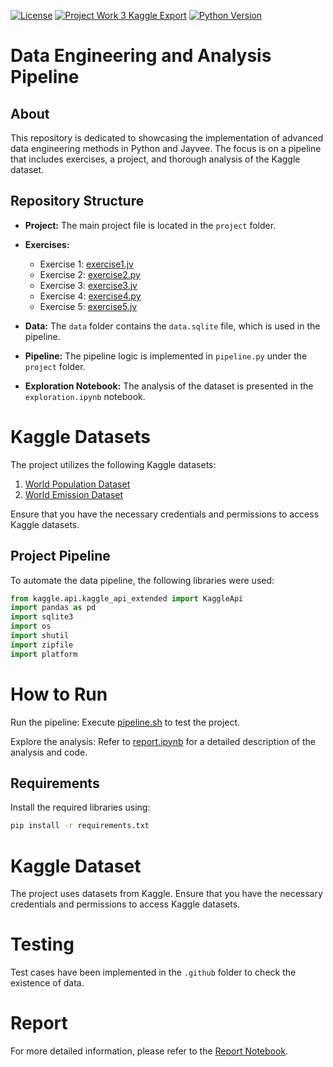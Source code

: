 [![License](https://img.shields.io/badge/License-Apache%202.0-blue.svg)](https://opensource.org/licenses/Apache-2.0)
[![Project Work 3 Kaggle Export](https://github.com/vinaychavda/made-template/actions/workflows/project-test.yml/badge.svg)](https://github.com/vinaychavda/made-template/actions/workflows/project-test.yml)
[![Python Version](https://img.shields.io/badge/Python-3.11.0-blue.svg)](https://www.python.org/downloads/release/python-3.x.x/)

# Data Engineering and Analysis Pipeline

## About

This repository is dedicated to showcasing the implementation of advanced data engineering methods in Python and Jayvee.
The focus is on a pipeline that includes exercises, a project, and thorough analysis of the Kaggle dataset.

## Repository Structure

- **Project:** The main project file is located in the `project` folder.
- **Exercises:**
    - Exercise 1: [exercise1.jv](./exercises/exercise1.jv)
    - Exercise 2: [exercise2.py](./exercises/exercise2.py)
    - Exercise 3: [exercise3.jv](./exercises/exercise3.jv)
    - Exercise 4: [exercise4.py](./exercises/exercise4.py)
    - Exercise 5: [exercise5.jv](./exercises/exercise5.jv)

- **Data:** The `data` folder contains the `data.sqlite` file, which is used in the pipeline.

- **Pipeline:** The pipeline logic is implemented in `pipeline.py` under the `project` folder.

- **Exploration Notebook:** The analysis of the dataset is presented in the `exploration.ipynb` notebook.

# Kaggle Datasets

The project utilizes the following Kaggle datasets:

1. [World Population Dataset](https://www.kaggle.com/datasets/iamsouravbanerjee/world-population-dataset?select=world_population.csv)
2. [World Emission Dataset](https://www.kaggle.com/datasets/thedevastator/global-fossil-co2-emissions-by-country-2002-2022/data?select=GCB2022v27_MtCO2_flat.csv)

Ensure that you have the necessary credentials and permissions to access Kaggle datasets.


## Project Pipeline

To automate the data pipeline, the following libraries were used:

```python
from kaggle.api.kaggle_api_extended import KaggleApi
import pandas as pd
import sqlite3
import os
import shutil
import zipfile
import platform
````

# How to Run

Run the pipeline: Execute [pipeline.sh](pipeline.sh) to test the project.

Explore the analysis: Refer to [report.ipynb](./project/report.ipynb) for a detailed description of the analysis and code.

## Requirements

Install the required libraries using:

```bash
pip install -r requirements.txt
```

# Kaggle Dataset

The project uses datasets from Kaggle. Ensure that you have the necessary credentials and permissions to access Kaggle
datasets.

# Testing

Test cases have been implemented in the `.github` folder to check the existence of data.

# Report

For more detailed information, please refer to the [Report Notebook](./project/report.ipynb).
